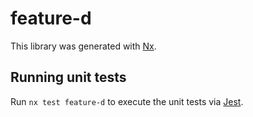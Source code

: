 # feature-d

This library was generated with [Nx](https://nx.dev).

## Running unit tests

Run `nx test feature-d` to execute the unit tests via [Jest](https://jestjs.io).
